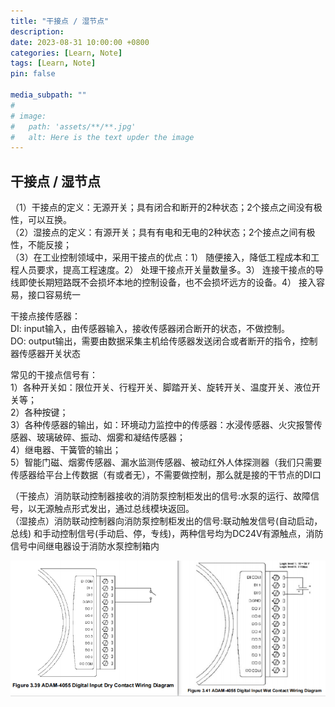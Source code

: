 ```yaml
---
title: "干接点 / 湿节点"
description: 
date: 2023-08-31 10:00:00 +0800
categories: [Learn, Note]
tags: [Learn, Note]
pin: false

media_subpath: ""
#
# image:
#   path: 'assets/**/**.jpg'
#   alt: Here is the text upder the image
---
```


## **干接点 / 湿节点**  
（1）干接点的定义：无源开关；具有闭合和断开的2种状态；2个接点之间没有极性，可以互换。  
（2）湿接点的定义：有源开关；具有有电和无电的2种状态；2个接点之间有极性，不能反接；  
（3）在工业控制领域中，采用干接点的优点：1） 随便接入，降低工程成本和工程人员要求，提高工程速度。2） 处理干接点开关量数量多。3） 连接干接点的导线即使长期短路既不会损坏本地的控制设备，也不会损坏远方的设备。4） 接入容易，接口容易统一  

干接点接传感器：  
DI: input输入，由传感器输入，接收传感器闭合断开的状态，不做控制。  
DO: output输出，需要由数据采集主机给传感器发送闭合或者断开的指令，控制器传感器开关状态  

常见的干接点信号有：  
1）各种开关如：限位开关、行程开关、脚踏开关、旋转开关、温度开关、液位开关等；  
2）各种按键；  
3）各种传感器的输出，如：环境动力监控中的传感器：水浸传感器、火灾报警传感器、玻璃破碎、振动、烟雾和凝结传感器；  
4）继电器、干簧管的输出；  
5）智能门磁、烟雾传感器、漏水监测传感器、被动红外人体探测器（我们只需要传感器给平台上传数据（有或者无），不需要做控制，那么就是接的干节点的DI口  

（干接点）消防联动控制器接收的消防泵控制柜发出的信号:水泵的运行、故障信号，以无源触点形式发出，通过总线模块返回。  
（湿接点）消防联动控制器向消防泵控制柜发出的信号:联动触发信号(自动启动，总线) 和手动控制信号(手动启、停，专线)，两种信号均为DC24V有源触点，消防信号中间继电器设于消防水泵控制箱内  

![干/湿节点](/imgs/dry-wet-contact/2023-08-31/oildtI5xQzMdAE5L.png )
